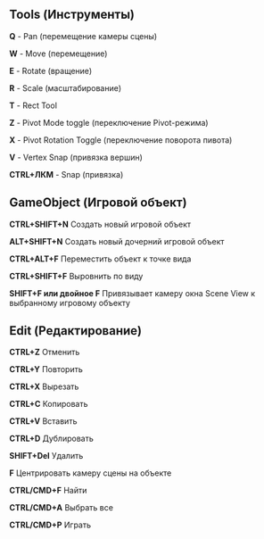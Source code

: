 ## Tools (Инструменты)

__Q__	- Pan (перемещение камеры сцены)

__W__	- Move (перемещение)

__E__	- Rotate (вращение)

__R__	- Scale (масштабирование)

__T__	- Rect Tool

__Z__	- Pivot Mode toggle (переключение Pivot-режима)

__X__	- Pivot Rotation Toggle (переключение поворота пивота)

__V__	- Vertex Snap (привязка вершин)

__CTRL+ЛКМ__	- Snap (привязка)


## GameObject (Игровой объект)

__CTRL+SHIFT+N__	Создать новый игровой объект

__ALT+SHIFT+N__	Создать новый дочерний игровой объект

__CTRL+ALT+F__	Переместить объект к точке вида

__CTRL+SHIFT+F__	Выровнить по виду

__SHIFT+F или двойное F__	Привязывает камеру окна Scene View к выбранному игровому объекту


## Edit (Редактирование)

__CTRL+Z__	Отменить

__CTRL+Y__	Повторить

__CTRL+X__	Вырезать

__CTRL+C__	Копировать

__CTRL+V__	Вставить

__CTRL+D__	Дублировать

__SHIFT+Del__	Удалить

__F__	Центрировать камеру сцены на объекте

__CTRL/CMD+F__	Найти

__CTRL/CMD+A__	Выбрать все

__CTRL/CMD+P__	Играть
